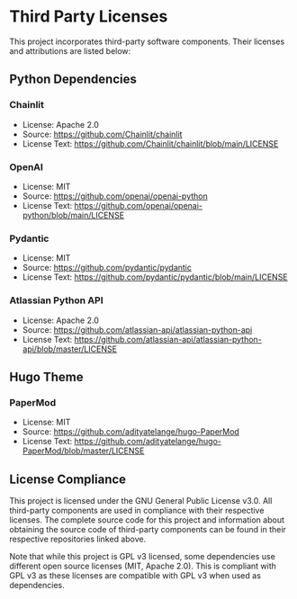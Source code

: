 # Third Party Licenses

This project incorporates third-party software components. Their licenses and attributions are listed below:

## Python Dependencies

### Chainlit
- License: Apache 2.0
- Source: https://github.com/Chainlit/chainlit
- License Text: https://github.com/Chainlit/chainlit/blob/main/LICENSE

### OpenAI
- License: MIT
- Source: https://github.com/openai/openai-python
- License Text: https://github.com/openai/openai-python/blob/main/LICENSE

### Pydantic
- License: MIT
- Source: https://github.com/pydantic/pydantic
- License Text: https://github.com/pydantic/pydantic/blob/main/LICENSE

### Atlassian Python API
- License: Apache 2.0
- Source: https://github.com/atlassian-api/atlassian-python-api
- License Text: https://github.com/atlassian-api/atlassian-python-api/blob/master/LICENSE

## Hugo Theme

### PaperMod
- License: MIT
- Source: https://github.com/adityatelange/hugo-PaperMod
- License Text: https://github.com/adityatelange/hugo-PaperMod/blob/master/LICENSE

## License Compliance

This project is licensed under the GNU General Public License v3.0. All third-party components are used in compliance with their respective licenses. The complete source code for this project and information about obtaining the source code of third-party components can be found in their respective repositories linked above.

Note that while this project is GPL v3 licensed, some dependencies use different open source licenses (MIT, Apache 2.0). This is compliant with GPL v3 as these licenses are compatible with GPL v3 when used as dependencies.
